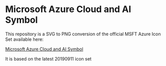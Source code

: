 # Microsoft Azure Cloud and AI Symbol 

This repository is a SVG to PNG conversion of the official MSFT Azure Icon Set available here:

[Microsoft Azure Cloud and AI Symbol](https://www.microsoft.com/en-us/download/confirmation.aspx?id=41937)

It is based on the latest 20190911 icon set


